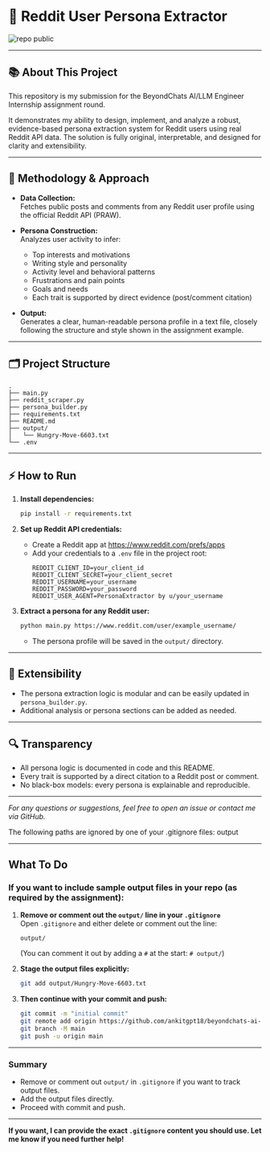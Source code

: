 # 👤 Reddit User Persona Extractor

![repo public](https://img.shields.io/badge/repo-public-brightgreen)

---

## 📚 About This Project

This repository is my submission for the BeyondChats AI/LLM Engineer Internship assignment round.

It demonstrates my ability to design, implement, and analyze a robust, evidence-based persona extraction system for Reddit users using real Reddit API data. The solution is fully original, interpretable, and designed for clarity and extensibility.

---

## 🧠 Methodology & Approach

- **Data Collection:**  
  Fetches public posts and comments from any Reddit user profile using the official Reddit API (PRAW).

- **Persona Construction:**  
  Analyzes user activity to infer:
  - Top interests and motivations
  - Writing style and personality
  - Activity level and behavioral patterns
  - Frustrations and pain points
  - Goals and needs
  - Each trait is supported by direct evidence (post/comment citation)

- **Output:**  
  Generates a clear, human-readable persona profile in a text file, closely following the structure and style shown in the assignment example.

---

## 🗂️ Project Structure

```
.
├── main.py
├── reddit_scraper.py
├── persona_builder.py
├── requirements.txt
├── README.md
├── output/
│   └── Hungry-Move-6603.txt
└── .env
```

---

## ⚡ How to Run

1. **Install dependencies:**
   ```bash
   pip install -r requirements.txt
   ```

2. **Set up Reddit API credentials:**
   - Create a Reddit app at https://www.reddit.com/prefs/apps
   - Add your credentials to a `.env` file in the project root:
     ```
     REDDIT_CLIENT_ID=your_client_id
     REDDIT_CLIENT_SECRET=your_client_secret
     REDDIT_USERNAME=your_username
     REDDIT_PASSWORD=your_password
     REDDIT_USER_AGENT=PersonaExtractor by u/your_username
     ```

3. **Extract a persona for any Reddit user:**
   ```bash
   python main.py https://www.reddit.com/user/example_username/
   ```
   - The persona profile will be saved in the `output/` directory.

---

## 🧩 Extensibility

- The persona extraction logic is modular and can be easily updated in `persona_builder.py`.
- Additional analysis or persona sections can be added as needed.

---

## 🔍 Transparency

- All persona logic is documented in code and this README.
- Every trait is supported by a direct citation to a Reddit post or comment.
- No black-box models: every persona is explainable and reproducible.

---

*For any questions or suggestions, feel free to open an issue or contact me via GitHub.* 

The following paths are ignored by one of your .gitignore files:
output

---

## **What To Do**

### **If you want to include sample output files in your repo (as required by the assignment):**

1. **Remove or comment out the `output/` line in your `.gitignore`**  
   Open `.gitignore` and either delete or comment out the line:
   ```
   output/
   ```
   (You can comment it out by adding a `#` at the start: `# output/`)

2. **Stage the output files explicitly:**
   ```bash
   git add output/Hungry-Move-6603.txt
   ```

3. **Then continue with your commit and push:**
   ```bash
   git commit -m "initial commit"
   git remote add origin https://github.com/ankitgpt18/beyondchats-ai-assignment.git
   git branch -M main
   git push -u origin main
   ```

---

### **Summary**
- Remove or comment out `output/` in `.gitignore` if you want to track output files.
- Add the output files directly.
- Proceed with commit and push.

---

**If you want, I can provide the exact `.gitignore` content you should use. Let me know if you need further help!** 